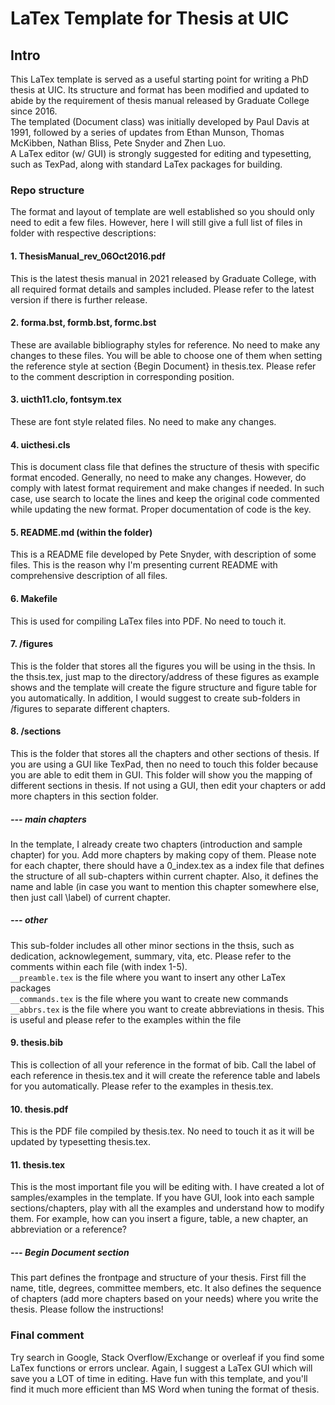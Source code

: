 # LaTex Template for Thesis at UIC
## Intro
This LaTex template is served as a useful starting point for writing a PhD thesis at UIC. Its structure and format has been modified and updated to abide by the requirement of thesis manual released by Graduate College since 2016.  
The templated (Document class) was initially developed by Paul Davis at 1991, followed by a series of updates from Ethan Munson, Thomas McKibben, Nathan Bliss, Pete Snyder and Zhen Luo.  
A LaTex editor (w/ GUI) is strongly suggested for editing and typesetting, such as TexPad, along with standard LaTex packages for building. 

### Repo structure
The format and layout of template are well established so you should only need to edit a few files. However, here I will still give a full list of files in folder with respective descriptions:
#### 1. ThesisManual_rev_06Oct2016.pdf
This is the latest thesis manual in 2021 released by Graduate College, with all required format details and samples included. Please refer to the latest version if there is further release.
#### 2. forma.bst, formb.bst, formc.bst
These are available bibliography styles for reference. No need to make any changes to these files. You will be able to choose one of them when setting the reference style at section {Begin Document} in thesis.tex. Please refer to the comment description in corresponding position.
#### 3. uicth11.clo, fontsym.tex
These are font style related files. No need to make any changes.
#### 4. uicthesi.cls
This is document class file that defines the structure of thesis with specific format encoded. Generally, no need to make any changes. However, do comply with latest format requirement and make changes if needed. In such case, use search to locate the lines and keep the original code commented while updating the new format. Proper documentation of code is the key.
#### 5. README.md (within the folder)
This is a README file developed by Pete Snyder, with description of some files. This is the reason why I'm presenting current README with comprehensive description of all files.
#### 6. Makefile
This is used for compiling LaTex files into PDF. No need to touch it.
#### 7. /figures
This is the folder that stores all the figures you will be using in the thsis. In the thsis.tex, just map to the directory/address of these figures as example shows and the template will create the figure structure and figure table for you automatically. In addition, I would suggest to create sub-folders in /figures to separate different chapters.
#### 8. /sections
This is the folder that stores all the chapters and other sections of thesis. If you are using a GUI like TexPad, then no need to touch this folder because you are able to edit them in GUI. This folder will show you the mapping of different sections in thesis. If not using a GUI, then edit your chapters or add more chapters in this section folder.
##### --- main chapters
In the template, I already create two chapters (introduction and sample chapter) for you. Add more chapters by making copy of them. Please note for each chapter, there should have a 0_index.tex as a index file that defines the structure of all sub-chapters within current chapter. Also, it defines the name and lable (in case you want to mention this chapter somewhere else, then just call \label) of current chapter.
##### --- other
This sub-folder includes all other minor sections in the thsis, such as dedication, acknowlegement, summary, vita, etc. Please refer to the comments within each file (with index 1-5).  
`__preamble.tex` is the file where you want to insert any other LaTex packages  
`__commands.tex` is the file where you want to create new commands  
`__abbrs.tex` is the file where you want to create abbreviations in thesis. This is useful and please refer to the examples within the file  
#### 9. thesis.bib
This is collection of all your reference in the format of bib. Call the label of each reference in thesis.tex and it will create the reference table and labels for you automatically. Please refer to the examples in thesis.tex.
#### 10. thesis.pdf
This is the PDF file compiled by thesis.tex. No need to touch it as it will be updated by typesetting thesis.tex.
#### 11. thesis.tex
This is the most important file you will be editing with. I have created a lot of samples/examples in the template. If you have GUI, look into each sample sections/chapters, play with all the examples and understand how to modify them. For example, how can you insert a figure, table, a new chapter, an abbreviation or a reference?
##### --- Begin Document section
This part defines the frontpage and structure of your thesis. First fill the name, title, degrees, committee members, etc. It also defines the sequence of chapters (add more chapters based on your needs) where you write the thesis. Please follow the instructions!

### Final comment
Try search in Google, Stack Overflow/Exchange or overleaf if you find some LaTex functions or errors unclear. Again, I suggest a LaTex GUI which will save you a LOT of time in editing. Have fun with this template, and you'll find it much more efficient than MS Word when tuning the format of thesis.
